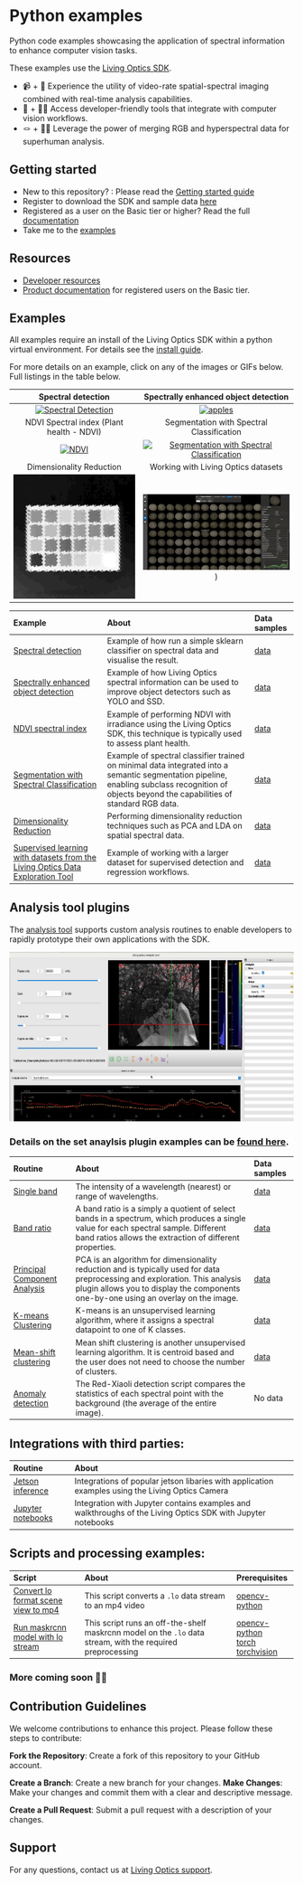 # Python examples

Python code examples showcasing the application of spectral information to enhance computer vision tasks.

These examples use the [Living Optics SDK](https://www.cloud.livingoptics.com/shared-resources?file=software/lo_sdk-1.6.0-dist.tgz).

- 📹 + 🌈 Experience the utility of video-rate spatial-spectral imaging combined with real-time analysis capabilities.
- 🔧 + 👩‍💻 Access developer-friendly tools that integrate with computer vision workflows.
- 🪢 + 💪🏼 Leverage the power of merging RGB and hyperspectral data for superhuman analysis.

## Getting started

- New to this repository? : Please read the [Getting started guide](https://developer.livingoptics.com/getting-started/)
- Register to download the SDK and sample data [here](https://www.cloud.livingoptics.com/register)
- Registered as a user on the Basic tier or higher? Read the full [documentation](https://docs.livingoptics.com/)
- Take me to the [examples](#examples)

## Resources

- [Developer resources](https://developer.livingoptics.com/)
- [Product documentation](https://docs.livingoptics.com/) for registered users on the Basic tier.

## Examples

All examples require an install of the Living Optics SDK within a python virtual environment. For details see the [install guide](https://cloud.livingoptics.com/shared-resources?file=docs/ebooks/install-sdk.pdf).

For more details on an example, click on any of the images or GIFs below. Full listings in the table below.

|                                                                                      Spectral detection                                                                                      |                                                                                             Spectrally enhanced object detection                                                                                             |
|:--------------------------------------------------------------------------------------------------------------------------------------------------------------------------------------------:|:----------------------------------------------------------------------------------------------------------------------------------------------------------------------------------------------------------------------------:|
|                           [![Spectral Detection](./applications/spectral-detection/media/liquid-classification.gif)](./applications/spectral-detection/README.md)                            |                                             [![apples](./applications/enhanced-object-detection/media/plastic-apple-id.gif)](./applications/enhanced-object-detection/README.md)                                             |
|                                                                          NDVI Spectral index (Plant health - NDVI)                                                                           |                                                                                          Segmentation with Spectral Classification                                                                                           |
| [![NDVI](./applications/NDVI/media/ndvi.gif)](https://github.com/livingoptics/sdk-examples/blob/929cbe85edcf5119eab7632e626b71f86102ab11/src/python/examples/applications/NDVI_from_file.py) |                          [![Segmentation with Spectral Classification](./applications/media/fruit-recoginition-spectra-apples.gif)](https://github.com/livingoptics/spatial-spectral-ml/tree/main)                           |
|                                                                                   Dimensionality Reduction                                                                                   |                                                                                  Working with Living Optics datasets                                                                                   |
|                 [![Dimensionality Reduction](./applications/dimensionality-reduction/media/dimensionality-reduction.gif)](./applications/dimensionality-reduction/README.md)                 | [![Working with Living Optics datasets](./integrations/working-with-datasets/media/grapes.gif)](./integrations/working-with-datasets/README.md)) |

| Example                                                                                                                                                              | About                                                                                                                                                                                           | Data samples                                                                                          |
|:---------------------------------------------------------------------------------------------------------------------------------------------------------------------|:------------------------------------------------------------------------------------------------------------------------------------------------------------------------------------------------|:------------------------------------------------------------------------------------------------------|
| [Spectral detection](./applications/spectral-detection/README.md)                                                                                                    | Example of how run a simple sklearn classifier on spectral data and visualise the result.                                                                                                       | [data](https://cloud.livingoptics.com/shared-resources?file=samples_v2/spectral-detection.zip)        |
| [Spectrally enhanced object detection](./applications/enhanced-object-detection/README.md)                                                                           | Example of how Living Optics spectral information can be used to improve object detectors such as YOLO and SSD.                                                                                 | [data](https://cloud.livingoptics.com/shared-resources?file=samples_v2/enhanced-object-detection.zip) |
| [NDVI spectral index](https://github.com/livingoptics/sdk-examples/blob/929cbe85edcf5119eab7632e626b71f86102ab11/src/python/examples/applications/NDVI_from_file.py) | Example of performing NDVI with irradiance using the Living Optics SDK, this technique is typically used to assess plant health.                                                                | [data](https://cloud.livingoptics.com/shared-resources?file=samples_v2/getting-started-analysis.zip)  |
| [Segmentation with Spectral Classification](https://github.com/livingoptics/spatial-spectral-ml/tree/main)                                                           | Example of spectral classifier trained on minimal data integrated into a semantic segmentation pipeline, enabling subclass recognition of objects beyond the capabilities of standard RGB data. | [data](https://huggingface.co/datasets/LivingOptics/hyperspectral-fruit)                              |
| [Dimensionality Reduction](./applications/dimensionality-reduction/README.md)                                                                                        | Performing dimensionality reduction techniques such as PCA and LDA on spatial spectral data.                                                                                                    | [data](https://cloud.livingoptics.com/shared-resources?file=samples_v2/macbeth.zip)                   |
| [Supervised learning with datasets from the Living Optics Data Exploration Tool ](./integrations/working-with-datasets/README.md)                                    | Example of working with a larger dataset for supervised detection and regression workflows.                                                                                                     | [data](https://cloud.livingoptics.com/shared-resources?file=annotated-datasets/Grapes-Dataset.zip)    |

## Analysis tool plugins

The [analysis tool](https://docs.livingoptics.com/sdk/tools/analysis/tool-guide.html) supports custom analysis routines to enable developers to rapidly prototype their own applications with the SDK. 

<p align="center">
  <img width="700" height="300" src="./analysis-plugins/media/analysis-tool.gif">
</p>

### Details on the set anaylsis plugin examples can be [found here](./analysis-plugins/README.md).

| Routine                                                            | About                                                                                                                                                                                                              | Data samples                                                                        |
|:-------------------------------------------------------------------|:-------------------------------------------------------------------------------------------------------------------------------------------------------------------------------------------------------------------|:------------------------------------------------------------------------------------|
| [Single band](./analysis-plugins/routines/single_band.py)          | The intensity of a wavelength (nearest) or range of wavelengths.                                                                                                                                                   | [data](https://cloud.livingoptics.com/shared-resources?file=samples_v2/macbeth.zip) |
| [Band ratio](./analysis-plugins/routines/band_ratio.py)            | A band ratio is a simply a quotient of select bands in a spectrum, which produces a single value for each spectral sample. Different band ratios allows the extraction of different properties.                    | [data](https://cloud.livingoptics.com/shared-resources?file=samples_v2/macbeth.zip) |
| [Principal Component Analysis](./analysis-plugins/routines/pca.py) | PCA is an algorithm for dimensionality reduction and is typically used for data preprocessing and exploration. This analysis plugin allows you to display the components one-by-one using an overlay on the image. | [data](https://cloud.livingoptics.com/shared-resources?file=samples_v2/macbeth.zip) |
| [K-means Clustering](./analysis-plugins/routines/kmeans.py)        | K-means is an unsupervised learning algorithm, where it assigns a spectral datapoint to one of K classes.                                                                                                          | [data](https://cloud.livingoptics.com/shared-resources?file=samples_v2/macbeth.zip) | 
| [Mean-shift clustering](./analysis-plugins/routines/mean_shift.py) | Mean shift clustering is another unsupervised learning algorithm. It is centroid based and the user does not need to choose the number of clusters.                                                                | [data](https://cloud.livingoptics.com/shared-resources?file=samples_v2/macbeth.zip) |
| [Anomaly detection](./analysis-plugins/routines/rxd.py)            | The Red-Xiaoli detection script compares the statistics of each spectral point with the background (the average of the entire image).                                                                              | No data                                                                             | 


## Integrations with third parties:

| Routine                                               | About                                                                                                       |
|:------------------------------------------------------|:------------------------------------------------------------------------------------------------------------|
| [Jetson inference](./integrations/jetson/README.md)   | Integrations of popular jetson libaries with application examples using the Living Optics Camera            |
| [Jupyter notebooks](./integrations/jupyter/README.md) | Integration with Jupyter contains examples and walkthroughs of the Living Optics SDK with Jupyter notebooks |

## Scripts and processing examples:

| Script                                                             | About                                                                                                      | Prerequisites                                                                                                                                                    |
|:-------------------------------------------------------------------|:-----------------------------------------------------------------------------------------------------------|:-----------------------------------------------------------------------------------------------------------------------------------------------------------------|
| [Convert lo format scene view to mp4](./scripts/lo_to_mp4.py)      | This script converts a `.lo` data stream to an mp4 video                                                   | [opencv-python](https://pypi.org/project/opencv-python/)                                                                                                         |
| [Run maskrcnn model with lo stream](./scripts/lo_with_maskrcnn.py) | This script runs an off-the-shelf maskrcnn model on the `.lo` data stream, with the required preprocessing | [opencv-python](https://pypi.org/project/opencv-python/) <br> [torch](https://pypi.org/project/torch/) <br> [torchvision](https://pypi.org/project/torchvision/) |

### More coming soon 💪🏼

## Contribution Guidelines
We welcome contributions to enhance this project. Please follow these steps to contribute:

**Fork the Repository**: Create a fork of this repository to your GitHub account.

**Create a Branch**: Create a new branch for your changes.
**Make Changes**: Make your changes and commit them with a clear and descriptive message.

**Create a Pull Request**: Submit a pull request with a description of your changes.

## Support

For any questions, contact us at [Living Optics support](https://www.livingoptics.com/support).